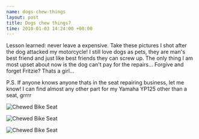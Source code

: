 ```yaml
--- 
name: dogs-chew-things
layout: post
title: Dogs chew things?
time: 2010-01-03 14:24:00 +00:00
---
```


Lesson learned: never leave a expensive. Take these pictures I shot 
after the dog attacked my motorcycle! I still love dogs as pets, 
they are man's best friend and just like best friends they can screw up. 
The only thing I am most upset about now is the dog can't pay for the repairs... 
Forgive and forget Fritzie? Thats a girl... 

P.S. If anyone knows anyone thats in the seat repairing business, let me know! 
I can find almost any other part for my Yamaha YP125 other than a seat, grrrr

![Chewed Bike Seat][pic1]

![Chewed Bike Seat][pic2]

![Chewed Bike Seat][pic3]

[pic1]: http://posterous.com/getfile/files.posterous.com/dueyfinster/HaJYR3Ips04USsc9HcZVAdLd5kSRf6qdc7OhRrpOy5risDms3IDpj28RV2WC/SDC10982.jpg.scaled.500.jpg
[pic2]: http://posterous.com/getfile/files.posterous.com/dueyfinster/H9G7KHBqXVVReOL6LUSFmBO29IcRRYRdcQU6FTg2l0uEfKAzCe577w4UN6D8/SDC10983.jpg.scaled.500.jpg
[pic3]: http://posterous.com/getfile/files.posterous.com/dueyfinster/DlTmwwIpduVzpyK6wrTKFmwT6AdEXSySECUHZcuR1BjbWZCdoDkXL4c5KpDD/SDC10984.jpg.scaled.500.jpg